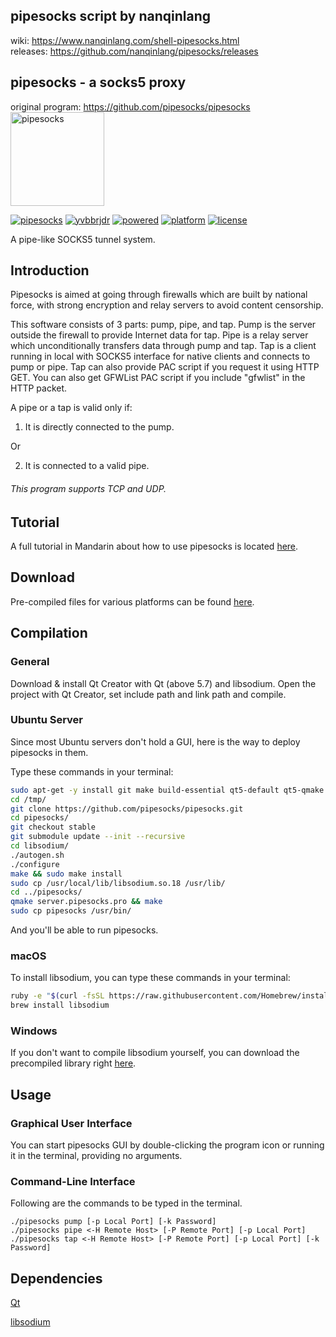 ## pipesocks script by nanqinlang  
wiki: https://www.nanqinlang.com/shell-pipesocks.html  
releases: https://github.com/nanqinlang/pipesocks/releases

## pipesocks - a socks5 proxy
original program: https://github.com/pipesocks/pipesocks  
<img src="https://raw.githubusercontent.com/pipesocks/pipesocks/stable/pipesocks/icons/origin.png" width="150" height="150" alt="pipesocks" />  

[![pipesocks](https://img.shields.io/badge/pipesocks-2.3-yellow.svg?style=flat)](https://github.com/pipesocks/pipesocks)
[![yvbbrjdr](https://img.shields.io/badge/Coded%20by-yvbbrjdr-00ffff.svg?style=flat)](https://github.com/yvbbrjdr)
[![powered](https://img.shields.io/badge/Powered%20by-Qt%20%7C%20libsodium-green.svg?style=flat)](https://github.com/pipesocks/pipesocks#dependencies)
[![platform](https://img.shields.io/badge/Platform-Linux%20%7C%20macOS%20%7C%20Windows-ff69b4.svg?style=flat)](http://doc.qt.io/qt-5/supported-platforms.html)
[![license](https://img.shields.io/badge/LICENSE-GPL%20v3-blue.svg?style=flat)](http://www.gnu.org/licenses/gpl-3.0.html)

A pipe-like SOCKS5 tunnel system. 

## Introduction
Pipesocks is aimed at going through firewalls which are built by national force, with strong encryption and relay servers to avoid content censorship. 

This software consists of 3 parts: pump, pipe, and tap. Pump is the server outside the firewall to provide Internet data for tap. Pipe is a relay server which unconditionally transfers data through pump and tap. Tap is a client running in local with SOCKS5 interface for native clients and connects to pump or pipe. Tap can also provide PAC script if you request it using HTTP GET. You can also get GFWList PAC script if you include "gfwlist" in the HTTP packet.

A pipe or a tap is valid only if: 

1) It is directly connected to the pump. 

Or

2) It is connected to a valid pipe. 

###### This program supports TCP and UDP.

## Tutorial

A full tutorial in Mandarin about how to use pipesocks is located [here](https://pipesocks.github.io/md/tutorial).

## Download

Pre-compiled files for various platforms can be found [here](https://pipesocks.github.io/#download).

## Compilation
### General
Download & install Qt Creator with Qt (above 5.7) and libsodium. Open the project with Qt Creator, set include path and link path and compile. 

### Ubuntu Server
Since most Ubuntu servers don't hold a GUI, here is the way to deploy pipesocks in them. 

Type these commands in your terminal: 

```bash
sudo apt-get -y install git make build-essential qt5-default qt5-qmake libtool autoconf automake
cd /tmp/
git clone https://github.com/pipesocks/pipesocks.git
cd pipesocks/
git checkout stable
git submodule update --init --recursive
cd libsodium/
./autogen.sh
./configure
make && sudo make install
sudo cp /usr/local/lib/libsodium.so.18 /usr/lib/
cd ../pipesocks/
qmake server.pipesocks.pro && make
sudo cp pipesocks /usr/bin/
```

And you'll be able to run pipesocks.

### macOS
To install libsodium, you can type these commands in your terminal: 

```bash
ruby -e "$(curl -fsSL https://raw.githubusercontent.com/Homebrew/install/master/install)" < /dev/null 2> /dev/null
brew install libsodium
```

### Windows
If you don't want to compile libsodium yourself, you can download the precompiled library right [here](https://download.libsodium.org/libsodium/releases/). 

## Usage
### Graphical User Interface
You can start pipesocks GUI by double-clicking the program icon or running it in the terminal, providing no arguments. 

### Command-Line Interface
Following are the commands to be typed in the terminal. 
```
./pipesocks pump [-p Local Port] [-k Password]
./pipesocks pipe <-H Remote Host> [-P Remote Port] [-p Local Port]
./pipesocks tap <-H Remote Host> [-P Remote Port] [-p Local Port] [-k Password]
```

## Dependencies
[Qt](http://www.qt.io/)

[libsodium](https://download.libsodium.org/doc/)
